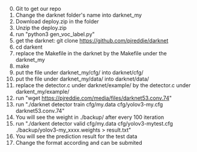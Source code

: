 0. Git to get our repo
1. Change the darknet folder's name into darknet_my
2. Download deploy.zip in the folder
3. Unzip the deploy.zip
4. run "python3 gen_voc_label.py"
5. get the darknet: git clone https://github.com/pjreddie/darknet
6. cd darkent
7. replace the Makefile in the darknet by the Makefile under the darknet_my
8. make
9. put the file under darknet_my/cfg/ into darknet/cfg/
10. put the file under darknet_my/data/ into darknet/data/
11. replace the detector.c under darknet/example/ by the detector.c under darkent_my/example/
12. run "wget https://pjreddie.com/media/files/darknet53.conv.74"
13. run "./darknet detector train cfg/my.data cfg/yolov3-my.cfg darknet53.conv.74"
14. You will see the weight in ./backup/ after every 100 iteration
15. run "./darkent detector valid cfg/my.data cfg/yolov3-mytest.cfg ./backup/yolov3-my_xxxx.weights > result.txt"
16. You will see the prediction result for the test data
17. Change the format according and can be submited
  
